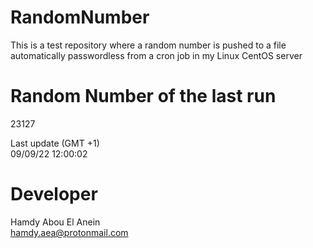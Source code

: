 # RandomNumber    
This is a test repository where a random number is pushed to a file automatically passwordless from a cron job in my Linux CentOS server    
# Random Number of the last run   
23127
      
Last update (GMT +1)    
09/09/22 12:00:02
# Developer    
Hamdy Abou El Anein   
hamdy.aea@protonmail.com
